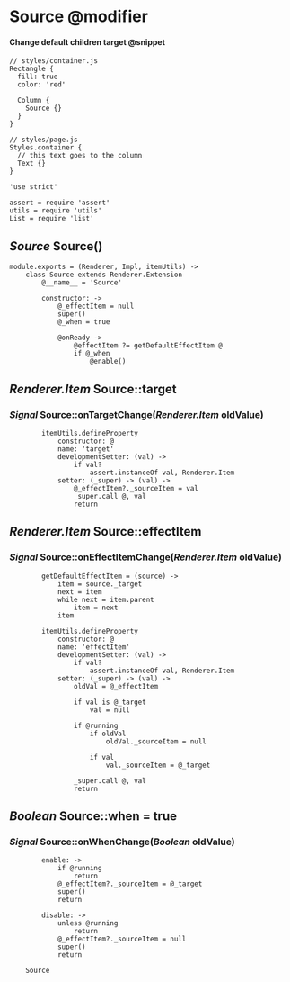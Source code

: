 Source @modifier
======

#### Change default children target @snippet

```
// styles/container.js
Rectangle {
  fill: true
  color: 'red'

  Column {
    Source {}
  }
}

// styles/page.js
Styles.container {
  // this text goes to the column
  Text {}
}
```

	'use strict'

	assert = require 'assert'
	utils = require 'utils'
	List = require 'list'

*Source* Source()
-----------------

	module.exports = (Renderer, Impl, itemUtils) ->
		class Source extends Renderer.Extension
			@__name__ = 'Source'

			constructor: ->
				@_effectItem = null
				super()
				@_when = true

				@onReady ->
					@effectItem ?= getDefaultEffectItem @
					if @_when
						@enable()

*Renderer.Item* Source::target
------------------------------

### *Signal* Source::onTargetChange(*Renderer.Item* oldValue)

			itemUtils.defineProperty
				constructor: @
				name: 'target'
				developmentSetter: (val) ->
					if val?
						assert.instanceOf val, Renderer.Item
				setter: (_super) -> (val) ->
					@_effectItem?._sourceItem = val
					_super.call @, val
					return

*Renderer.Item* Source::effectItem
----------------------------------

### *Signal* Source::onEffectItemChange(*Renderer.Item* oldValue)

			getDefaultEffectItem = (source) ->
				item = source._target
				next = item
				while next = item.parent
					item = next
				item

			itemUtils.defineProperty
				constructor: @
				name: 'effectItem'
				developmentSetter: (val) ->
					if val?
						assert.instanceOf val, Renderer.Item
				setter: (_super) -> (val) ->
					oldVal = @_effectItem

					if val is @_target
						val = null

					if @running
						if oldVal
							oldVal._sourceItem = null

						if val
							val._sourceItem = @_target

					_super.call @, val
					return

*Boolean* Source::when = true
-----------------------------

### *Signal* Source::onWhenChange(*Boolean* oldValue)

			enable: ->
				if @running
					return
				@_effectItem?._sourceItem = @_target
				super()
				return

			disable: ->
				unless @running
					return
				@_effectItem?._sourceItem = null
				super()
				return

		Source
